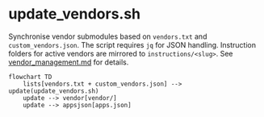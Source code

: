 # update_vendors.sh

Synchronise vendor submodules based on `vendors.txt` and `custom_vendors.json`. The script requires `jq` for JSON handling. Instruction folders for active vendors are mirrored to `instructions/<slug>`. See [vendor_management.md](vendor_management.md) for details.

```mermaid
flowchart TD
    lists[vendors.txt + custom_vendors.json] --> update(update_vendors.sh)
    update --> vendor[vendor/]
    update --> appsjson[apps.json]
```
